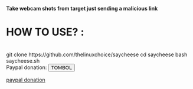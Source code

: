 <b>Take webcam shots from target just sending a malicious link
 </b><br>
 <h1> HOW TO USE? :</h1></br>
git clone https://github.com/thelinuxchoice/saycheese
cd saycheese
bash saycheese.sh
<br>
</b>Paypal donation:</b>
<input type="submit" value="TOMBOL" class="tombol" style=.tombol{
  background:#2C97DF;
  color:white;
  border-top:0;
  border-left:0;
  border-right:0;
  border-bottom:5px solid #2A80B9;
  padding:10px 20px;
  text-decoration:none;
  font-family:sans-serif;
  font-size:11pt;
  .tombol{
  background:#2C97DF;
  color:white;
  border-top:0;
  border-left:0;
  border-right:0;
  border-bottom:5px solid #2A80B9;
  padding:10px 20px;
  text-decoration:none;
  font-family:sans-serif;
  font-size:11pt;
}
}>
 
<a class="tombol" href="paypal.me/zadbagus">paypal donation</a>
